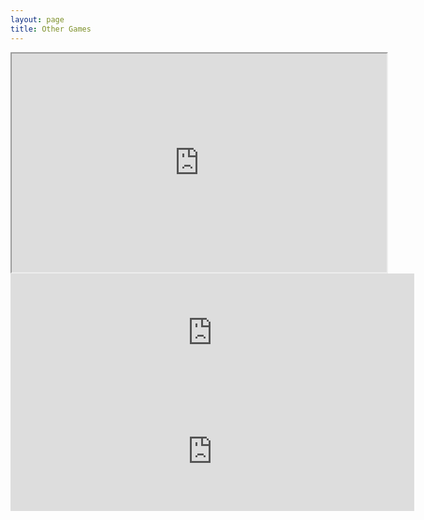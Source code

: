 ```yaml
---
layout: page
title: Other Games
---
```

<iframe src="https://docs.google.com/spreadsheets/d/e/2PACX-1vR4sO6ED4rha92bKLDoIL-NhjLWGAvbDK4jEZFNRo7BBx1zHmERwvIQ55aKZGKcUU7IiWKZpQPXO8eR/pubhtml?widget=true&amp;headers=false" width="600" height="350"></iframe>

<iframe src="https://store.steampowered.com/widget/1977530/" frameborder="0" width="646" height="190"></iframe>
<iframe src="https://store.steampowered.com/widget/2709570/" frameborder="0" width="646" height="190"></iframe>
